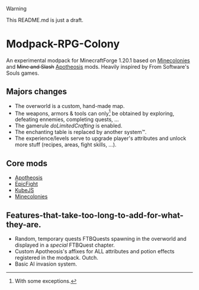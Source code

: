 > [!WARNING]  
> This README.md is just a draft.

# Modpack-RPG-Colony
An experimental modpack for MinecraftForge 1.20.1 based on [Minecolonies](https://legacy.curseforge.com/minecraft/mc-mods/minecolonies) and ~~Mine and Slash~~ [Apotheosis](https://legacy.curseforge.com/minecraft/mc-mods/apotheosis) mods. Heavily inspired by From Software's Souls games.

## Majors changes
* The overworld is a custom, hand-made map. 
* The weapons, armors & tools can only[^1] be obtained by exploring, defeating ennemies, completing quests, ...
* The gamerule _doLimitedCrafting_ is enabled.
* The enchanting table is replaced by another system™️.
* The experience/levels serve to upgrade player's attributes and unlock more stuff (recipes, areas, fight skills, ...).

## Core mods
* [Apotheosis](https://legacy.curseforge.com/minecraft/mc-mods/apotheosis)
* [EpicFight](https://legacy.curseforge.com/minecraft/mc-mods/epic-fight-mod)
* [KubeJS](https://legacy.curseforge.com/minecraft/mc-mods/kubejs)
* [Minecolonies](https://legacy.curseforge.com/minecraft/mc-mods/minecolonies)

## Features-that-take-too-long-to-add-for-what-they-are.
* Random, temporary quests FTBQuests spawning in the overworld and displayed in a _special_ FTBQuest chapter.
* Custom Apotheosis's affixes for ALL attributes and potion effects registered in the modpack. Outch.
* Basic AI invasion system.

[^1]: With some exceptions.
